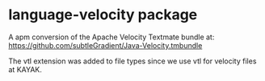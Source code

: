 # language-velocity package

A apm conversion of the Apache Velocity Textmate bundle at: https://github.com/subtleGradient/Java-Velocity.tmbundle

The vtl extension was added to file types since we use vtl for velocity files at KAYAK.
